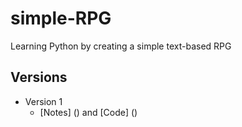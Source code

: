 # simple-RPG
Learning Python by creating a simple text-based RPG

## Versions

- Version 1
    - [Notes] () and [Code] ()
